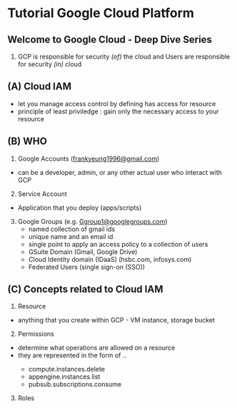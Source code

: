 # Tutorial Google Cloud Platform

Welcome to Google Cloud - Deep Dive Series
--------------------------------------------------------------------

1. GCP is responsible for security _(of)_ the cloud and Users are
responsible for security _(in)_ cloud

(A) Cloud IAM
-----------
- let you manage access control by defining <who> has 
  access for <which> resource
- principle of least priviledge : gain only the necessary access to 
  your resource
  
(B) WHO
-----------
1. Google Accounts (frankyeung1996@gmail.com)
  - can be a developer, admin, or any other actual
     user who interact with GCP
2. Service Account 
  - Application that you deploy (apps/scripts)
3. Google Groups (e.g. Ggroup1@googlegroups.com)
   - named collection of gmail ids
   - unique name and an email id
   - single point to apply an access policy to a 
     collection of users
   - GSuite Domain (Gmail, Google Drive)
   - Cloud Identity domain (IDaaS)  (hsbc.com, infosys.com)
   - Federated Users (single sign-on (SSO))
  
(C) Concepts related to Cloud IAM
-----------
1. Resource
  - anything that you create within GCP - VM instance, storage bucket
2. Permissions
  - determine what operations are allowed on a resource
  - they are represented in the form of <service>.<resource>.<verb>
      - compute.instances.delete
      - appengine.instances.list
      - pubsub.subscriptions.consume
3. Roles
